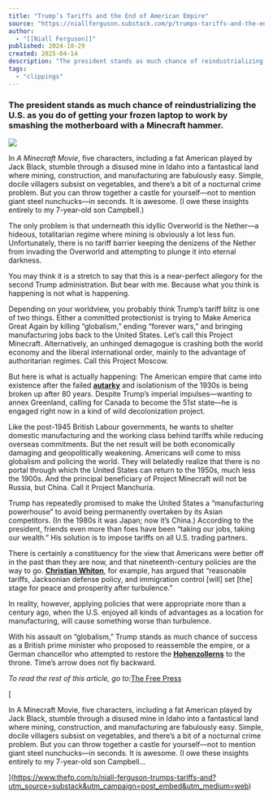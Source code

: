 ```yaml
---
title: "Trump’s Tariffs and the End of American Empire"
source: "https://niallferguson.substack.com/p/trumps-tariffs-and-the-end-of-american?publication_id=3072903&post_id=161163113&isFreemail=true&r=7br8e&triedRedirect=true"
author:
  - "[[Niall Ferguson]]"
published: 2024-10-29
created: 2025-04-14
description: "The president stands as much chance of reindustrializing the U.S. as you do of getting your frozen laptop to work by smashing the motherboard with a Minecraft hammer."
tags:
  - "clippings"
---
```

### The president stands as much chance of reindustrializing the U.S. as you do of getting your frozen laptop to work by smashing the motherboard with a Minecraft hammer.

![](https://substackcdn.com/image/fetch/w_1456,c_limit,f_auto,q_auto:good,fl_progressive:steep/https%3A%2F%2Fsubstack-post-media.s3.amazonaws.com%2Fpublic%2Fimages%2F47d64510-8ed5-4a10-a727-b18484e5a4bb_750x440.webp)

In *A Minecraft Movie*, five characters, including a fat American played by Jack Black, stumble through a disused mine in Idaho into a fantastical land where mining, construction, and manufacturing are fabulously easy. Simple, docile villagers subsist on vegetables, and there’s a bit of a nocturnal crime problem. But you can throw together a castle for yourself—not to mention giant steel nunchucks—in seconds. It is awesome. (I owe these insights entirely to my 7-year-old son Campbell.)

The only problem is that underneath this idyllic Overworld is the Nether—a hideous, totalitarian regime where mining is obviously a lot less fun. Unfortunately, there is no tariff barrier keeping the denizens of the Nether from invading the Overworld and attempting to plunge it into eternal darkness.

You may think it is a stretch to say that this is a near-perfect allegory for the second Trump administration. But bear with me. Because what you think is happening is not what is happening.

Depending on your worldview, you probably think Trump’s tariff blitz is one of two things. Either a committed protectionist is trying to Make America Great Again by killing “globalism,” ending “forever wars,” and bringing manufacturing jobs back to the United States. Let’s call this Project Minecraft. Alternatively, an unhinged demagogue is crashing both the world economy and the liberal international order, mainly to the advantage of authoritarian regimes. Call this Project Moscow.

But here is what is actually happening: The American empire that came into existence after the failed **[autarky](https://www.britannica.com/money/autarky)** and isolationism of the 1930s is being broken up after 80 years. Despite Trump’s imperial impulses—wanting to annex Greenland, calling for Canada to become the 51st state—he is engaged right now in a kind of wild decolonization project.  
  
Like the post-1945 British Labour governments, he wants to shelter domestic manufacturing and the working class behind tariffs while reducing overseas commitments. But the net result will be both economically damaging and geopolitically weakening. Americans will come to miss globalism and policing the world. They will belatedly realize that there is no portal through which the United States can return to the 1950s, much less the 1900s. And the principal beneficiary of Project Minecraft will not be Russia, but China. Call it Project Manchuria.

Trump has repeatedly promised to make the United States a “manufacturing powerhouse” to avoid being permanently overtaken by its Asian competitors. (In the 1980s it was Japan; now it’s China.) According to the president, friends even more than foes have been “taking our jobs, taking our wealth.” His solution is to impose tariffs on all U.S. trading partners.

There is certainly a constituency for the view that Americans were better off in the past than they are now, and that nineteenth-century policies are the way to go. **[Christian Whiton](https://capitalistnotes.substack.com/p/tariffs-beautiful-tariffs?triedRedirect=true)**, for example, has argued that “reasonable tariffs, Jacksonian defense policy, and immigration control \[will\] set \[the\] stage for peace and prosperity after turbulence.”

In reality, however, applying policies that were appropriate more than a century ago, when the U.S. enjoyed all kinds of advantages as a location for manufacturing, will cause something worse than turbulence.

With his assault on “globalism,” Trump stands as much chance of success as a British prime minister who proposed to reassemble the empire, or a German chancellor who attempted to restore the **[Hohenzollerns](https://www.britannica.com/topic/Hohenzollern-dynasty)** to the throne. Time’s arrow does not fly backward.

*To read the rest of this article, go to:*[The Free Press](https://www.thefp.com/p/niall-ferguson-trumps-tariffs-and?utm_source=substack&utm_campaign=post_embed&utm_medium=web)

[

In A Minecraft Movie, five characters, including a fat American played by Jack Black, stumble through a disused mine in Idaho into a fantastical land where mining, construction, and manufacturing are fabulously easy. Simple, docile villagers subsist on vegetables, and there’s a bit of a nocturnal crime problem. But you can throw together a castle for yourself—not to mention giant steel nunchucks—in seconds. It is awesome. (I owe these insights entirely to my 7-year-old son Campbell…

](https://www.thefp.com/p/niall-ferguson-trumps-tariffs-and?utm_source=substack&utm_campaign=post_embed&utm_medium=web)